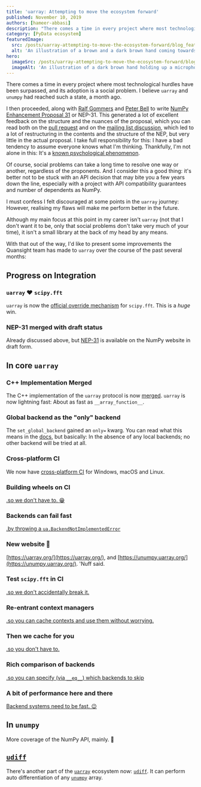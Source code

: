 ```yaml
---
title: 'uarray: Attempting to move the ecosystem forward'
published: November 10, 2019
authors: [hameer-abbasi]
description: "There comes a time in every project where most technological hurdles have been surpassed, and its adoption is a social problem. I believe uarray and unumpy had reached such a state, a month ago. I'd like to present some improvements the Quansight team has made to uarray over the course of the past several months."
category: [PyData ecosystem]
featuredImage:
  src: /posts/uarray-attempting-to-move-the-ecosystem-forward/blog_feature_var1.svg
  alt: 'An illustration of a brown and a dark brown hand coming towards each other to pass a business card with the logo of Quansight Labs.'
hero:
  imageSrc: /posts/uarray-attempting-to-move-the-ecosystem-forward/blog_hero_var2.svg
  imageAlt: 'An illustration of a dark brown hand holding up a microphone, with some graphical elements highlighting the top of the microphone.'
---
```


There comes a time in every project where most technological hurdles have been surpassed, and its adoption is a social problem. I believe `uarray` and `unumpy` had reached such a state, a month ago.

I then proceeded, along with [Ralf Gommers](https://github.com/rgommers) and [Peter Bell](https://github.com/peterbell10) to write [NumPy Enhancement Proposal 31](https://numpy.org/neps/nep-0031-uarray.html) or NEP-31. This generated a lot of excellent feedback on the structure and the nuances of the proposal, which you can read both on the [pull request](https://numpy.org/neps/nep-0031-uarray.html) and on the [mailing list discussion](https://mail.python.org/pipermail/numpy-discussion/2019-September/079961.html), which led to a lot of restructuring in the contents and the structure of the NEP, but very little in the actual proposal. I take full responsibility for this: I have a bad tendency to assume everyone knows what I'm thinking. Thankfully, I'm not alone in this: It's a [known psychological phenomenon](https://en.wikipedia.org/wiki/Curse_of_knowledge).

Of course, social problems can take a long time to resolve one way or another, regardless of the proponents. And I consider this a good thing: it's better not to be stuck with an API decision that may bite you a few years down the line, especially with a project with API compatibility guarantees and number of dependents as NumPy.

I must confess I felt discouraged at some points in the `uarray` journey: However, realising my flaws will make me perform better in the future.

Although my main focus at this point in my career isn't `uarray` (not that I don't want it to be, only that social problems don't take very much of your time), it isn't a small library at the back of my head by any means.

With that out of the way, I'd like to present some improvements the Quansight team has made to `uarray` over the course of the past several months:

## Progress on Integration
### `uarray` ❤️ `scipy.fft`
`uarray` is now the [official override mechanism](https://scipy.github.io/devdocs/reference/fft.html#backend-control) for `scipy.fft`. This is a *huge* win.

### NEP-31 merged with draft status
Already discussed above, but [NEP-31](https://numpy.org/neps/nep-0031-uarray.html) is available on the NumPy website in draft form.

## In core `uarray`
### C++ Implementation Merged
The C++ implementation of the `uarray` protocol is now [merged](https://github.com/Quansight-Labs/uarray/pull/170). `uarray` is now lightning fast: About as fast as `__array_function__`.

### Global backend as the "only" backend
The `set_global_backend` gained an `only=` kwarg. You can read what this means in the [docs](https://uarray.org/en/latest/generated/uarray.set_global_backend.html), but basically: In the absence of any local backends; no other backend will be tried at all.

### Cross-platform CI
We now have [cross-platform CI](https://github.com/Quansight-Labs/uarray/pull/178) for Windows, macOS and Linux.

### Building wheels on CI
[.so we don't have to. 😁](https://github.com/Quansight-Labs/uarray/pull/193)

### Backends can fail fast
[.by throwing a `ua.BackendNotImplementedError`](https://github.com/Quansight-Labs/uarray/pull/199)

### New website 🥳
[https://uarray.org/](https://uarray.org/), and [https://unumpy.uarray.org/](https://unumpy.uarray.org/). 'Nuff said.

### Test `scipy.fft` in CI
[.so we don't accidentally break it.](https://github.com/Quansight-Labs/uarray/commit/ddbdad8bec3c94258e646313bcb20189f103a120)

### Re-entrant context managers
[.so you can cache contexts and use them without worrying.](https://github.com/Quansight-Labs/uarray/pull/207)

### Then we cache for you
[.so you don't have to.](https://github.com/Quansight-Labs/uarray/pull/210)

### Rich comparison of backends
[.so you can specify (via `__eq__`) which backends to skip](https://github.com/Quansight-Labs/uarray/pull/212)

### A bit of performance here and there
[Backend systems need to be fast. 😉](https://github.com/Quansight-Labs/uarray/pull/212)

## In `unumpy`
More coverage of the NumPy API, mainly. 🏃‍

## [`udiff`](https://github.com/Quansight-Labs/udiff)
There's another part of the [`uarray`](https://uarray.org/) ecosystem now: [`udiff`](https://github.com/Quansight-Labs/udiff). It can perform auto differentiation of any [`unumpy`](https://unumpy.uarray.org/) array.

